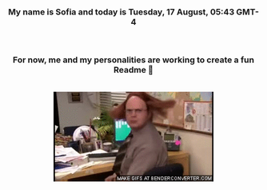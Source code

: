 


<div align="center">
<h3 >My name is Sofia and today is Tuesday, 17 August, 05:43 GMT-4</h3><br>
<h3 >For now, me and my personalities are working to create a fun Readme 👋
</h3><br>
<img src='img/dwight.gif' alt='working...'/>
</div>
